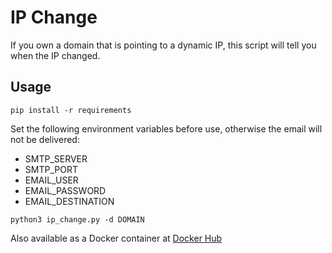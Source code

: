 # IP Change

If you own a domain that is pointing to a dynamic IP, this script will tell you when the IP changed.

## Usage

```
pip install -r requirements
```

Set the following environment variables before use, otherwise the email will not be delivered:

- SMTP_SERVER
- SMTP_PORT
- EMAIL_USER
- EMAIL_PASSWORD
- EMAIL_DESTINATION

```
python3 ip_change.py -d DOMAIN
```

Also available as a Docker container at [Docker Hub](https://cloud.docker.com/repository/docker/ay0o/ip_change
)